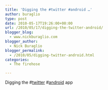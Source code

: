 ```yaml
---
title: 'Digging the #twitter #android …'
author: buraglio
type: post
date: 2010-05-17T19:26:00+00:00
url: /2010/05/17/digging-the-twitter-android/
blogger_blog:
  - www.nickburaglio.com
blogger_author:
  - Nick Buraglio
blogger_permalink:
  - /2010/05/digging-twitter-android.html
categories:
  - The firehose

---
```

Digging the #[twitter][1] #[android][2] app

 [1]: http://search.twitter.com/search?q=%23twitter
 [2]: http://search.twitter.com/search?q=%23android